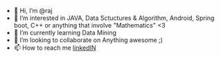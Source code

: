 - 👋 Hi, I’m @raj
- 👀 I’m interested in JAVA, Data Sctuctures & Algorithm, Android, Spring boot, C++ or anything that involve "Mathematics" <3 
- 🌱 I’m currently learning Data Mining 
- 💞️ I’m looking to collaborate on Anything awesome ;) 
- 📫 How to reach me [linkedIN](https://www.linkedin.com/in/raj-kumaaar/) 

<!---
suryabhairaj/suryabhairaj is a ✨ special ✨ repository because its `README.md` (this file) appears on your GitHub profile.
You can click the Preview link to take a look at your changes.
--->
